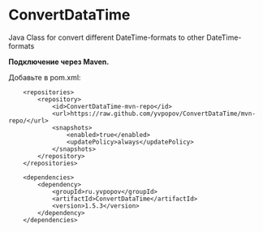 # ConvertDataTime
 Java Class for convert different DateTime-formats to other DateTime-formats

<b>Подключение через Maven.</b><br/>

Добавьте в pom.xml:
<pre><code>    &lt;repositories&gt;
        &lt;repository&gt;
            &lt;id&gt;ConvertDataTime-mvn-repo&lt;/id&gt;
            &lt;url&gt;https://raw.github.com/yvpopov/ConvertDataTime/mvn-repo/&lt;/url&gt;
            &lt;snapshots&gt;
                &lt;enabled&gt;true&lt;/enabled&gt;
                &lt;updatePolicy&gt;always&lt;/updatePolicy&gt;
            &lt;/snapshots&gt;
        &lt;/repository&gt;
    &lt;/repositories&gt;

    &lt;dependencies&gt;
        &lt;dependency&gt;
            &lt;groupId&gt;ru.yvpopov&lt;/groupId&gt;
            &lt;artifactId&gt;ConvertDataTime&lt;/artifactId&gt;
            &lt;version&gt;1.5.3&lt;/version&gt;
        &lt;/dependency&gt;
    &lt;/dependencies&gt;
</code></pre>
